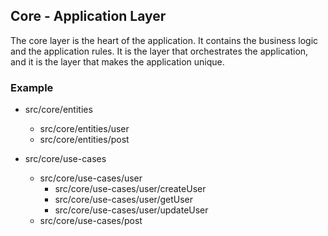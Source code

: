 ## Core - Application Layer

The core layer is the heart of the application. It contains the business logic and the application rules. It is the layer that orchestrates the application, and it is the layer that makes the application unique.

### Example

- src/core/entities
  - src/core/entities/user
  - src/core/entities/post

- src/core/use-cases
    - src/core/use-cases/user
        - src/core/use-cases/user/createUser
        - src/core/use-cases/user/getUser
        - src/core/use-cases/user/updateUser
    - src/core/use-cases/post
    